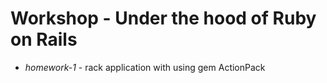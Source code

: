 # Workshop - Under the hood of Ruby on Rails

- *homework-1* - rack application with using gem ActionPack


